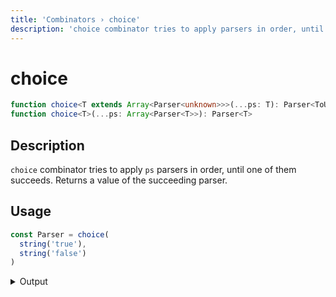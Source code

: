 ```yaml
---
title: 'Сombinators › choice'
description: 'choice combinator tries to apply parsers in order, until one of them succeeds. Returns a value of the succeeding parser.'
---
```


# choice

```typescript {{ withLineNumbers: false }}
function choice<T extends Array<Parser<unknown>>>(...ps: T): Parser<ToUnion<T>>
function choice<T>(...ps: Array<Parser<T>>): Parser<T>
```

## Description

`choice` combinator tries to apply `ps` parsers in order, until one of them succeeds. Returns a value of the succeeding parser.

## Usage

```typescript
const Parser = choice(
  string('true'),
  string('false')
)
```

<details>
  <summary>Output</summary>

  ### Success

  ```typescript
  run(Parser).with('true')

  {
    kind: 'success',
    state: { text: 'true', index: 4 },
    value: 'true'
  }
  ```

  ### Failure

  ```typescript
  run(Parser).with('maybe')

  {
    kind: 'failure',
    state: { text: 'maybe', index: 0 },
    expected: 'true'
  }
  ```
</details>
